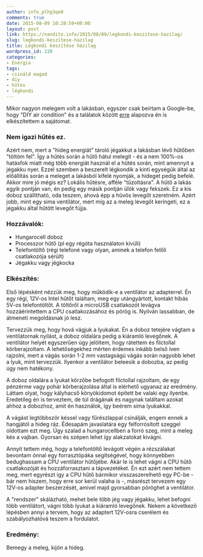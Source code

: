```yaml
---
author: info_plhg3qe0
comments: true
date: 2015-08-09 10:28:59+00:00
layout: post
link: https://nandito.info/2015/08/09/legkondi-keszitese-hazilag/
slug: legkondi-keszitese-hazilag
title: Légkondi készítése házilag
wordpress_id: 220
categories:
- Energia
tags:
- csináld magad
- diy
- hűtés
- légkondi
---
```


Mikor nagyon melegem volt a lakásban, egyszer csak beírtam a Google-be, hogy "DIY air condition" és a találatok között [erre](https://www.youtube.com/watch?v=FaC0dlRENk0) alapozva én is elkészítettem a sajátomat.

### Nem igazi hűtés ez.

Azért nem, mert a "hideg energiát" tároló jégakkut a lakásban lévő hűtőben "töltöm fel". Így a hűtés során a hűtő hátul melegít - és a nem 100%-os hatásfok miatt még több energiát használ el a hűtés során, mint amennyit a jégakku nyer. Ezzel szemben a beszerelt légkondik a kinti egységük által az előállítás során a meleget a lakásból kifelé nyomják, a hideget pedig befelé. Akkor mire jó mégis ez? Lokális hűtésre, afféle "tűzoltásra". A hűtő a lakás egyik pontján van, én pedig egy másik pontján ülök vagy fekszek. Ez a kis doboz szállítható, oda teszem, ahová épp a hűvös levegőt szeretném. Azért jobb, mint egy sima ventilátor, mert míg az a meleg levegőt keringeti, ez a jégakku által hűtött levegőt fújja.

### Hozzávalók:

* Hungarocell doboz
* Processzor hűtő (pl egy régóta használaton kívüli)
* Telefontöltő (régi telefoné vagy olyan, aminek a telefon felőli csatlakozója sérült)
* Jégakku vagy jégkocka

### Elkészítés:

Első lépésként nézzük meg, hogy működik-e a ventilátor az adapterrel. Én egy régi, 12V-os Intel hűtőt találtam, meg egy utángyártott, kontakt hibás 5V-os telefontöltőt. A töltőről a microUSB csatlakozót levágva hozzáérintettem a CPU csatlakozásához és pörög is. Nyilván lassabban, de átmeneti megoldásnak jó lesz.

Tervezzük meg, hogy hová vágjuk a lyukakat. Én a doboz tetejére vágtam a ventilátornak nyílást, a doboz oldalára pedig a kiáramló levegőnek. A ventilátor helyét egyszerűen úgy jelöltem, hogy rátettem és filctollal körberajzoltam. A lehetőségekhez mérten érdemes inkább belső íven rajzolni, mert a vágás során 1-2 mm vastagságú vágás során nagyobb lehet a lyuk, mint tervezzük. Ilyenkor a ventilátor beleesik a dobozba, az pedig úgy nem hatékony.

A doboz oldalára a lyukat körzőbe befogott filctollal rajzoltam, de egy pénzérme vagy pohár körberajzolása által is elérhető ugyanaz az eredmény. Láttam olyat, hogy kályhacső könyökidomot épített be valaki egy ilyenbe. Eredetileg én is terveztem, de túl drágának és nagynak találtam azokat ahhoz a dobozhoz, amit én használok, így beérem sima lyukakkal.

A vágást legtöbbször késsel vagy fűrészlappal csinálják, engem ennek a hangjától a hideg ráz. Édesapám javaslatára egy felforrósított szeggel oldottam ezt meg. Úgy szalad a hungarocellben a forró szeg, mint a meleg kés a vajban. Gyorsan és szépen lehet így alakzatokat kivágni.

Annyit tettem még, hogy a telefontöltő levágott végén a rézszálakat bevontam ónnal egy forrasztópáka segítségével, hogy könnyebben bedughassam a CPU ventilátor hűtőjébe. Akár le is lehet vágni a CPU hűtő csatlakozóját és hozzáforrasztani a tápvezetéket. Én ezt azért nem tettem meg, mert egyrészt így a CPU hűtő bármikor visszaszerelhető egy PC-be - bár nem hiszem, hogy erre sor kerül valaha is -, másrészt tervezem egy 12V-os adapter beszerzését, amivel majd gyorsabban pöröghet a ventilátor.

A "rendszer" skálázható, mehet bele több jég vagy jégakku, lehet befogni több ventilátort, vágni több lyukat a kiáramló levegőnek. Nekem a következő lépésben annyi a tervem, hogy az adaptert 12V-osra cserélem és szabályozhatóvá teszem a fordulatot.

### Eredmény:

Bemegy a meleg, kijön a hideg.

